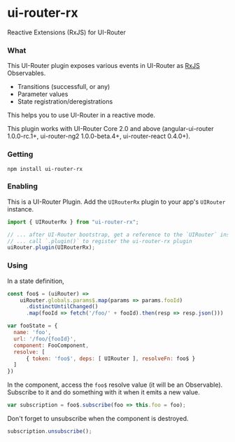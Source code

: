 # ui-router-rx
Reactive Extensions (RxJS) for UI-Router

### What

This UI-Router plugin exposes various events in UI-Router 
   as [RxJS](https://github.com/ReactiveX/rxjs) Observables.

   - Transitions (successfull, or any)
   - Parameter values
   - State registration/deregistrations

This helps you to use UI-Router in a reactive mode.

This plugin works with UI-Router Core 2.0 and above (angular-ui-router 1.0.0-rc.1+, ui-router-ng2 1.0.0-beta.4+, ui-router-react 0.4.0+).


### Getting

```
npm install ui-router-rx
```

### Enabling

This is a UI-Router Plugin.
Add the `UIRouterRx` plugin to your app's `UIRouter` instance.

```js
import { UIRouterRx } from "ui-router-rx";

// ... after UI-Router bootstrap, get a reference to the `UIRouter` instance
// ... call `.plugin()` to register the ui-router-rx plugin
uiRouter.plugin(UIRouterRx);
```

### Using

In a state definition,

```js
const foo$ = (uiRouter) => 
    uiRouter.globals.params$.map(params => params.fooId)
      .distinctUntilChanged()
      .map(fooId => fetch('/foo/' + fooId).then(resp => resp.json()))

var fooState = {
  name: 'foo',
  url: '/foo/{fooId}',
  component: FooComponent,
  resolve: [ 
      { token: 'foo$', deps: [ UIRouter ], resolveFn: foo$ } 
  ]
})
```

In the component, access the `foo$` resolve value (it will be an Observable).  Subscribe to it and do something with it when it emits a new value. 

```js
var subscription = foo$.subscribe(foo => this.foo = foo);
```

Don't forget to unsubscribe when the component is destroyed.

```js
subscription.unsubscribe();
```


